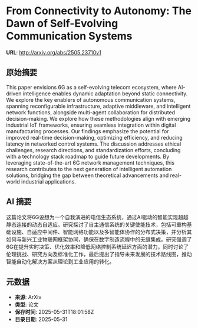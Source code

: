# From Connectivity to Autonomy: The Dawn of Self-Evolving Communication Systems

**URL**: http://arxiv.org/abs/2505.23710v1

## 原始摘要

This paper envisions 6G as a self-evolving telecom ecosystem, where AI-driven
intelligence enables dynamic adaptation beyond static connectivity. We explore
the key enablers of autonomous communication systems, spanning reconfigurable
infrastructure, adaptive middleware, and intelligent network functions,
alongside multi-agent collaboration for distributed decision-making. We explore
how these methodologies align with emerging industrial IoT frameworks, ensuring
seamless integration within digital manufacturing processes. Our findings
emphasize the potential for improved real-time decision-making, optimizing
efficiency, and reducing latency in networked control systems. The discussion
addresses ethical challenges, research directions, and standardization efforts,
concluding with a technology stack roadmap to guide future developments. By
leveraging state-of-the-art 6G network management techniques, this research
contributes to the next generation of intelligent automation solutions,
bridging the gap between theoretical advancements and real-world industrial
applications.


## AI 摘要

这篇论文将6G设想为一个自我演进的电信生态系统，通过AI驱动的智能实现超越静态连接的动态自适应。研究探讨了自主通信系统的关键使能技术，包括可重构基础设施、自适应中间件、智能网络功能以及多智能体协作的分布式决策，并分析其如何与新兴工业物联网框架协同，确保在数字制造流程中的无缝集成。研究强调了6G在提升实时决策、优化效率和降低网络控制系统延迟方面的潜力，同时讨论了伦理挑战、研究方向及标准化工作，最后提出了指导未来发展的技术路线图，推动智能自动化解决方案从理论到工业应用的转化。

## 元数据

- **来源**: ArXiv
- **类型**: 论文
- **保存时间**: 2025-05-31T18:01:58Z
- **目录日期**: 2025-05-31
